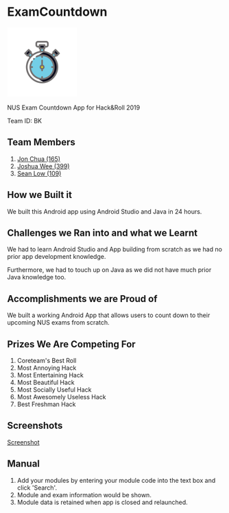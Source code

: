 # ExamCountdown
![Exam Countdown App Logo](app/src/main/res/mipmap-hdpi/ic_launcher_foreground.png)

NUS Exam Countdown App for Hack&amp;Roll 2019

Team ID: BK

## Team Members
1. [Jon Chua (165)](https://github.com/jon-chua)
1. [Joshua Wee (399)](https://github.com/jwee97)
1. [Sean Low (109)](https://github.com/seanlowjk)

## How we Built it
We built this Android app using Android Studio and Java in 24 hours.

## Challenges we Ran into and what we Learnt
We had to learn Android Studio and App building from scratch as we had no prior app development knowledge. 

Furthermore, we had to touch up on Java as we did not have much prior Java knowledge too.

## Accomplishments we are Proud of
We built a working Android App that allows users to count down to their upcoming NUS exams from scratch.

## Prizes We Are Competing For
1. Coreteam's Best Roll
1. Most Annoying Hack
1. Most Entertaining Hack
1. Most Beautiful Hack
1. Most Socially Useful Hack
1. Most Awesomely Useless Hack
1. Best Freshman Hack
 
## Screenshots
[Screenshot](screenshots/screenshot1.png)

## Manual
1. Add your modules by entering your module code into the text box and click 'Search'.
1. Module and exam information would be shown.
1. Module data is retained when app is closed and relaunched.
